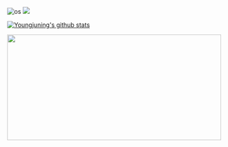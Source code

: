 <!--
**youngjuning/youngjuning** is a ✨ _special_ ✨ repository because its `README.md` (this file) appears on your GitHub profile.

Here are some ideas to get you started:

- 🔭 I’m currently working on ...
- 🌱 I’m currently learning ...
- 👯 I’m looking to collaborate on ...
- 🤔 I’m looking for help with ...
- 💬 Ask me about ...
- 📫 How to reach me: ...
- 😄 Pronouns: ...
- ⚡ Fun fact: ....
https://github.com/anuraghazra/github-readme-stats
-->

![os](https://img.shields.io/badge/os-%20macOS-light) [![](https://img.shields.io/badge/ide-visual_studio_code-blue)](https://code.visualstudio.com/)

[![Youngjuning's github stats](https://github-readme-stats.vercel.app/api?username=youngjuning&show_icons=true&theme=onedark)](https://github.com/youngjuning/youngjuning)

<img src="header.svg" width="495" height="245">
